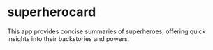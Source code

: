 # superherocard
This app provides concise summaries of superheroes, offering quick insights into their backstories and powers.
